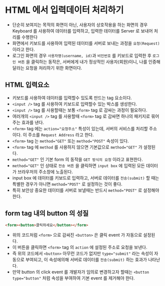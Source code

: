 # HTML 에서 입력데이터 처리하기

- 단순히 보여지는 목적의 화면이 아닌, 사용자의 상호작용을 하는 화면의 경우 Keyboard 를 사용하여 데이터를 입력하고, 입력한 데이터를 Server 로 보내어 처리를 수행한다
- 화면에서 키보드를 사용하여 입력된 데이터를 서버로 보내는 과정을 `요청(Request)` 이라고 한다.
- 로그인 화면의 경우 `사용자명(username, id)`과 `비민번호` 를 키보드로 입력한 후 `로그인 버튼` 을 클릭하는 동작은, 서버에게 내가 정상적인 사용자(회원)이니, 나를 인증해 달라는 요청을 처리하기 위한 화면이다.

## HTML 입력요소

- 키보드를 사용하여 데이터를 입력할수 있도록 만드는 tag 요소이다.
- `<input />` tag 를 사용하여 키보드로 입력할수 있는 박스를 생성한다.
- `<input />` tag 를 사용할때는 보통 `<form>` tag 로 감싸는 과정이 필요하다.
- 여러개의 `<input />` tag 를 사용할때 `<form>` tag 로 감싸면 하나의 패키지로 묶어 주는 효과를 낸다.
- `<form>` tag 에는 `action="요청주소"` 특성이 있는데, 서버의 서비스를 처리할 주소이다. 이 주소를 `Request Address` 라고 한다.
- `<form>` tag 는 `method="GET"` 또는 `method="POST"` 속성이 있다.
- `<form>` tag 에 `method` 를 사용하지 않으면 기본값으로 `method="GET"` 가 설정된다.
- `method="GET"` 인 기본 form 의 동작을 `GET 방식의 요청` 이라고 표현한다.
- `method="GET"` 인 상태로 `전송 버튼` 을 클릭하면 `input box` 에 입력된 모든 데이터가 브라우저의 주소창에 노출된다.
- input box 에 데이터를 키보드로 입력하고, 서버로 데이터를 `전송(submit)` 할 때는 특별한 경우가 아니면 `method="POST"` 로 설정하는 것이 좋다.
- 특히 보안상 중요한 데이터를 서버로 보낼때는 반드시 `method="POST"` 로 설정해야한다.

## form tag 내의 button 의 성질

```html
<form><button>클릭하세요</button></form>
```

- 위의 코드처럼 `<form>` 으로 감싸진 `<button>` 은 클릭 event 가 자동으로 설정된다.
- 이 버튼을 클릭하면 `<form>` tag 의 `action` 에 설정된 주소로 요청을 보낸다.
- 즉 위의 코드에서 `<button>` 아무런 코드가 없지만 `type="submit"` 라는 속성이 자동으로 부여되고, 이 속성에의해 서버로 데이터를 `전송(submit)` 하는 효과가 나타난다.
- 만약 button 의 click event 를 개발자가 임의로 변경하고자 할때는 `<button type="button"` 처럼 속성을 부여하여 기본 event 를 제거해야 한다.

